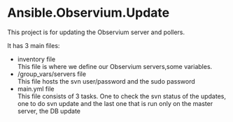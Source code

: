# Ansible.Observium.Update

This project is for updating the Observium server and pollers.

It has 3 main files:

- inventory file
  <br>This file is where we define our Observium servers,some variables.
- /group_vars/servers file
  <br>This file hosts the svn user/password and the sudo password
- main.yml file
  <br>This file consists of 3 tasks. One to check the svn status of the updates,
  <br>one to do svn update and the last one that is run only on the master server, the DB update
